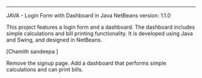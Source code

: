 
-------------------------------------------------------------------------------
JAVA - Login Form with Dashboard in Java NetBeans
version: 1.1.0

This project features a login form and a dashboard. The dashboard includes simple calculations and bill printing functionality. It is developed using Java and Swing, and designed in NetBeans.



 [Chamith sandeepa ]


Remove the signup page.
Add a dashboard that performs simple calculations and can print bills.
